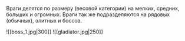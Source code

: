 Враги делятся по размеру (весовой категории) на мелких, средних, больших и огромных.
Враги так же подразделяются на рядовых (обычных), элитных и боссов.

![[boss_1.jpg|300]]		![[gladiator.jpg|250]]